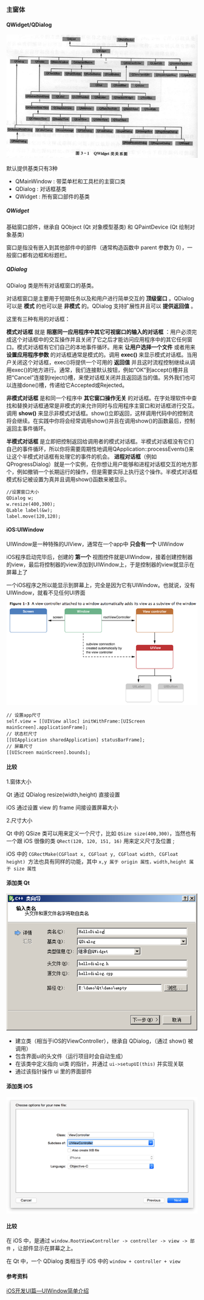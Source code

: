 ### 主窗体

<h4 id="QDialog">QWidget/QDialog</h4>

<img src='../images/11.png' />

默认提供基类只有3种

* QMainWindow : 带菜单栏和工具栏的主窗口类
* QDialog : 对话框基类
* QWidget : 所有窗口部件的基类

##### QWidget

基础窗口部件，继承自 QObject (Qt 对象模型基类) 和 QPaintDevice (Qt 绘制对象基类)

窗口是指没有嵌入到其他部件中的部件（通常构造函数中 parent 参数为 0），一般窗口都有边框和标题栏。

##### QDialog

QDialog 类是所有对话框窗口的基类。

对话框窗口是主要用于短期任务以及和用户进行简单交互的 **顶级窗口** 。QDialog 可以是 **模式** 的也可以是 **非模式** 的。QDialog 支持扩展性并且可以 **提供返回值** 。


这里有三种有用的对话框：

**模式对话框** 就是 **阻塞同一应用程序中其它可视窗口的输入的对话框** ：用户必须完成这个对话框中的交互操作并且关闭了它之后才能访问应用程序中的其它任何窗口。模式对话框有它们自己的本地事件循环。用来 **让用户选择一个文件** 或者用来 **设置应用程序参数** 的对话框通常是模式的。调用 **exec()** 来显示模式对话框。当用户关闭这个对话框，exec()将提供一个可用的 **返回值** 并且这时流程控制继续从调用exec()的地方进行。通常，我们连接默认按钮，例如“OK”到accept()槽并且把“Cancel”连接到reject()槽，来使对话框关闭并且返回适当的值。另外我们也可以连接done()槽，传递给它Accepted或Rejected。

**非模式对话框** 是和同一个程序中 **其它窗口操作无关** 的对话框。在字处理软件中查找和替换对话框通常是非模式的来允许同时与应用程序主窗口和对话框进行交互。调用 **show()** 来显示非模式对话框。show()立即返回，这样调用代码中的控制流将会继续。在实践中你将会经常调用show()并且在调用show()的函数最后，控制返回主事件循环。

**半模式对话框** 是立即把控制返回给调用者的模式对话框。半模式对话框没有它们自己的事件循环，所以你将需要周期性地调用QApplication::processEvents()来让这个半模式对话框有处理它的事件的机会。 **进程对话框**（例如QProgressDialog）就是一个实例，在你想让用户能够和进程对话框交互的地方那个，例如撤销一个长期运行的操作，但是需要实际上执行这个操作。半模式对话框模式标记被设置为真并且调用show()函数来被显示。

```
//设置窗口大小
QDialog w;
w.resize(400,300);
QLable label(&w);
label.move(120,120);
```

<h4 id="UIWindow">iOS:UIWindow</h4>

UIWindow是一种特殊的UIView，通常在一个app中 **只会有一个** UIWindow

iOS程序启动完毕后，创建的 **第一个** 视图控件就是UIWindow，接着创建控制器的view，最后将控制器的view添加到UIWindow上，于是控制器的view就显示在屏幕上了

一个iOS程序之所以能显示到屏幕上，完全是因为它有UIWindow。也就说，没有UIWindow，就看不见任何UI界面

<img src='../images/04.png' />


```
// 设置app尺寸
self.view = [[UIView alloc] initWithFrame:[UIScreen mainScreen].applicationFrame];
// 状态栏尺寸
[[UIApplication sharedApplication] statusBarFrame];
// 屏幕尺寸
[[UIScreen mainScreen].bounds];
```

#### 比较
1.窗体大小

Qt 通过 QDialog resize(width,height) 直接设置

iOS 通过设置 view 的 frame 间接设置屏幕大小

2.尺寸大小

Qt 中的 QSize 类可以用来定义一个尺寸，比如 `QSize size(400,300)`，当然也有一个跟 iOS 很像的类 `QRect(120, 120, 151, 16)` 用来定义尺寸及位置 ;

iOS 中的 `CGRectMake(CGFloat x, CGFloat y, CGFloat width, CGFloat height) `方法也具有同样的功能，其中 `x,y 属于 origin 属性，width,height 属于 size 属性`


#### 添加类 Qt
<img src='../images/09.png' />

* 建立类（相当于iOS的ViewController），继承自 QDialog，（通过 show() 被调用）
* 包含界面ui的头文件（运行项目时会自动生成）
* 在该类中定义指向 ui类 的指针，并通过 `ui->setupUI(this)` 并实现关联
* 通过该指针操作 ui 里的界面部件

#### 添加类 iOS
<img src='../images/10.png' />

#### 比较

在 iOS 中，是通过 `window.RootViewController -> controller -> view -> 部件` ，让部件显示在屏幕之上。

在 Qt 中，一个 QDialog 类相当于 iOS 中的 `window + controller + view`


#### 参考资料

[iOS开发UI篇—UIWindow简单介绍](http://www.cnblogs.com/wendingding/p/3770052.html)